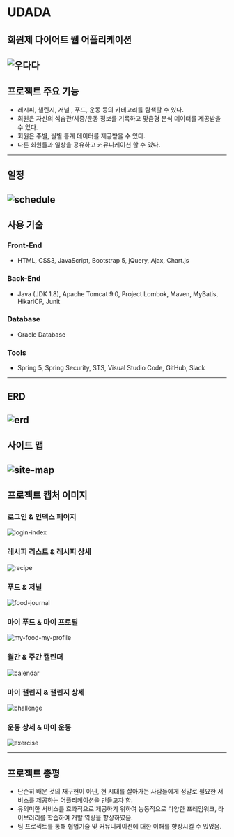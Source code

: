 # UDADA
## 회원제 다이어트 웹 어플리케이션
![우다다](https://github.com/MARI2020201101/Udada_Project/issues/4#issue-943955905)
---
## 프로젝트 주요 기능
- 레시피, 챌린지, 저널 , 푸드, 운동 등의 카테고리를 탐색할 수 있다.
- 회원은 자신의 식습관/체중/운동 정보를 기록하고 맞춤형 분석 데이터를 제공받을 수 있다.
- 회원은 주별, 월별 통계 데이터를 제공받을 수 있다.
- 다른 회원들과 일상을 공유하고 커뮤니케이션 할 수 있다. 
---
## 일정
![schedule](https://github.com/MARI2020201101/Udada_Project/issues/1#issue-943955389)
---
## 사용 기술
### Front-End 
- HTML, CSS3, JavaScript, Bootstrap 5, jQuery, Ajax, Chart.js

### Back-End
- Java (JDK 1.8), Apache Tomcat 9.0, Project Lombok, Maven, MyBatis, HikariCP, Junit

### Database
- Oracle Database

### Tools
- Spring 5, Spring Security, STS, Visual Studio Code, GitHub, Slack

---
## ERD
![erd](https://github.com/MARI2020201101/Udada_Project/issues/5#issue-943956021)
---
## 사이트 맵
![site-map](https://github.com/MARI2020201101/Udada_Project/issues/2#issue-943955522)
---
## 프로젝트 캡처 이미지
### 로그인 & 인덱스 페이지
![login-index](https://github.com/MARI2020201101/Udada_Project/issues/6#issue-943956147)

### 레시피 리스트 & 레시피 상세
![recipe](https://github.com/MARI2020201101/Udada_Project/issues/7#issue-943956321)

### 푸드 & 저널
![food-journal](https://github.com/MARI2020201101/Udada_Project/issues/12#issue-943957028)

### 마이 푸드 & 마이 프로필
![my-food-my-profile](https://github.com/MARI2020201101/Udada_Project/issues/8#issue-943956462)

### 월간 & 주간 캘린더
![calendar](https://github.com/MARI2020201101/Udada_Project/issues/9#issue-943956676)

### 마이 챌린지 & 챌린지 상세
![challenge](https://github.com/MARI2020201101/Udada_Project/issues/11#issue-943956911)

### 운동 상세 & 마이 운동
![exercise](https://github.com/MARI2020201101/Udada_Project/issues/10#issue-943956835)

---
## 프로젝트 총평
- 단순히 배운 것의 재구현이 아닌, 현 시대를 살아가는 사람들에게 정말로 필요한 서비스를 제공하는 어플리케이션을 만들고자 함.
- 유의미한 서비스를 효과적으로 제공하기 위하여 능동적으로 다양한 프레임워크, 라이브러리를 학습하여 개발 역량을 향상하였음.
- 팀 프로젝트를 통해 협업기술 및 커뮤니케이션에 대한 이해를 향상시킬 수 있었음.
